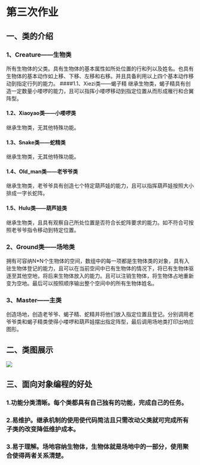 # 第三次作业 
## 一、类的介绍 
### 1、Creature——生物类 
所有生物体的父类。具有生物体的基本属性如所处位置的行和列以及姓名。也具有生物体的基本动作如上移、下移、左移和右移。并且具备利用以上四个基本动作移动到指定行列的能力。 
####1.1、Xiezi类——蝎子精 
继承生物类，蝎子精具有创造一定数量小喽啰的能力，且可以指挥小喽啰移动到指定位置从而形成雁行和合翼阵型。 
#### 1.2、Xiaoyao类——小喽啰类 
继承生物类，无其他特殊功能。 
#### 1.3、Snake类——蛇精类 
继承生物类，无其他特殊功能。 
#### 1.4、Old_man类——老爷爷类 
继承生物类，老爷爷具有创造七个特定葫芦娃的能力，且可以指挥葫芦娃按照大小排成一字长蛇阵。 
#### 1.5、Hulu类——葫芦娃类 
继承生物类，且具有观察自己所处位置是否符合长蛇阵要求的能力。如不符合可按照老爷爷指令移动到特定位置。 
### 2、Ground类——场地类 
拥有可容纳N*N个生物体的空间，数组中的每一项都是生物体类的对象，具有入驻生物体登记的能力，且可以在当前空间中已有生物体的情况下，将已有生物体驱逐至其他空地，将后来生物体放入的能力。且可以注销生物体，将生物体占地重新变为空地。最后可以按照顺序输出整个空间中的所有生物体姓名。 
### 3、Master——主类 
创造场地，创造老爷爷、蝎子精、蛇精并将他们放入指定位置且登记。分别调用老爷爷类和蝎子精类使得小喽啰和葫芦娃摆出指定阵型，最后调用场地类打印出响应图形。 
## 二、类图展示 
![](http://www.plantuml.com/plantuml/png/bPBDZjCm4CVlUGeVWzHT2Qv5Q147zh3B8dfPL5NHRE9rh3gUo1zjGk7TSIPniD8Mn2LsVlCnyn_FdNLWd6zKLYgmbdqo79mt_9GnngHspE1nLQ9Q3_yRPwGMJ4F3wV-0icAFUE25R_Ct2rJXKPz1nL_T6JHIrEVKuO1-JNqzgQfeG5DRzrvvjjtLuQ2OoPPJkwlXMwvYgqbMafP_DkXrnGGTYVK1jR0Qzdpf4LkWidFzlnHxGLGSTCY8--8LpH5CbLFFDVdB9EUpv3ya9NsMW3rWqDMDDyf5TghLKMp__yA-W-v2n5NxFU_bDSsngxJ3QyfZo6OO8WNGxL_kOsNoZxiNPh3TVJG6-dNSmYzq6tqfeqxrrw05Brgq-PoYJEpVk93MSNFP-e02lRji-sf2hGAKIbVn4OPafsJp68xddoTZtV1TprDWj5gZY7JKoqTCQc-u8qa9Uce3a4wYVdiPlvjmwr-KB9bruC91JWr8dK_pt-x024kIPjdlVzxSH3qBEkpk0f781IEX2pRjJ3Q9ne2YGpREaLYico2ga09Adu8nPnRVuFRsGqGKcu8xhYlVgDy0)
## 三、面向对象编程的好处 
### 1.功能分类清晰。每个类都具有自己独有的功能，完成自己的任务。
### 2.易维护。继承机制的使用使代码简洁且只需改动父类就可完成所有子类的改变降低维护成本。
### 3.易于理解。场地容纳生物体，生物体就是场地中的一部分，使用聚合使得两者关系清楚。
